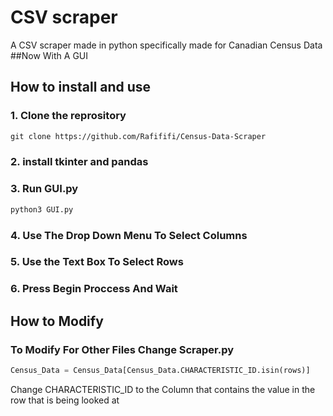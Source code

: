 # CSV scraper
A CSV scraper made in python specifically made for Canadian Census Data 
##Now With A GUI

## How to install and use

### 1. Clone the reprository
```md
git clone https://github.com/Rafififi/Census-Data-Scraper
```

### 2. install tkinter and pandas

### 3. Run GUI.py

```md
python3 GUI.py
```

### 4. Use The Drop Down Menu To Select Columns

### 5. Use the Text Box To Select Rows

### 6. Press Begin Proccess And Wait

## How to Modify



### To Modify For Other Files Change Scraper.py

```py
Census_Data = Census_Data[Census_Data.CHARACTERISTIC_ID.isin(rows)]
```

Change CHARACTERISTIC_ID to the Column that contains the value in the row that is being looked at
